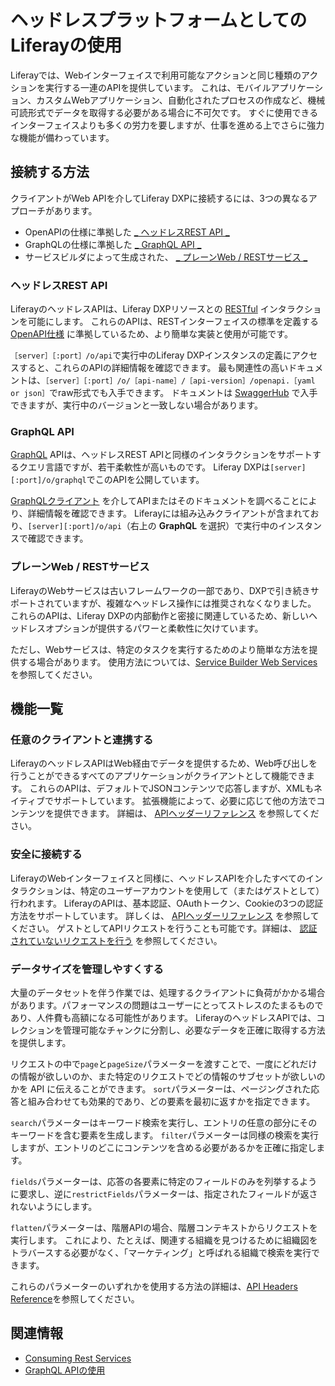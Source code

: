 # ヘッドレスプラットフォームとしてのLiferayの使用

Liferayでは、Webインターフェイスで利用可能なアクションと同じ種類のアクションを実行する一連のAPIを提供しています。 これは、モバイルアプリケーション、カスタムWebアプリケーション、自動化されたプロセスの作成など、機械可読形式でデータを取得する必要がある場合に不可欠です。 すぐに使用できるインターフェイスよりも多くの労力を要しますが、仕事を進める上でさらに強力な機能が備わっています。

<a name="接続する方法" />

## 接続する方法

クライアントがWeb APIを介してLiferay DXPに接続するには、3つの異なるアプローチがあります。
* OpenAPIの仕様に準拠した [**_** ヘッドレスREST API **_**](#headless-rest-apis)
* GraphQLの仕様に準拠した [**_** GraphQL API **_**](#graphql-api)
* サービスビルダによって生成された、 [**_** プレーンWeb / RESTサービス **_**](#plain-webrest-services)

### ヘッドレスREST API

LiferayのヘッドレスAPIは、Liferay DXPリソースとの [RESTful](https://www.w3.org/TR/2004/NOTE-ws-arch-20040211/#relwwwrest) インタラクションを可能にします。 これらのAPIは、RESTインターフェイスの標準を定義する [OpenAPI仕様](https://swagger.io/docs/specification/about/) に準拠しているため、より簡単な実装と使用が可能です。

`［server］［:port］/o/api`で実行中のLiferay DXPインスタンスの定義にアクセスすると、これらのAPIの詳細情報を確認できます。 最も関連性の高いドキュメントは、`［server］［:port］/o/［api-name］/［api-version］/openapi.［yaml or json］`でraw形式でも入手できます。 ドキュメントは [SwaggerHub](https://app.swaggerhub.com/apis/liferayinc/) で入手できますが、実行中のバージョンと一致しない場合があります。

### GraphQL API

[GraphQL](https://graphql.org/) APIは、ヘッドレスREST APIと同様のインタラクションをサポートするクエリ言語ですが、若干柔軟性が高いものです。 Liferay DXPは`[server][:port]/o/graphql`でこのAPIを公開しています。

[GraphQLクライアント](https://graphql.org/graphql-js/graphql-clients/) を介してAPIまたはそのドキュメントを調べることにより、詳細情報を確認できます。 Liferayには組み込みクライアントが含まれており、`[server][:port]/o/api`（右上の **GraphQL** を選択）で実行中のインスタンスで確認できます。

### プレーンWeb / RESTサービス

LiferayのWebサービスは古いフレームワークの一部であり、DXPで引き続きサポートされていますが、複雑なヘッドレス操作には推奨されなくなりました。 これらのAPIは、Liferay DXPの内部動作と密接に関連しているため、新しいヘッドレスオプションが提供するパワーと柔軟性に欠けています。

ただし、Webサービスは、特定のタスクを実行するためのより簡単な方法を提供する場合があります。 使用方法については、[Service Builder Web Services](../developing-applications/data-frameworks/service-builder.md)を参照してください。

<a name="機能一覧" />

## 機能一覧

### 任意のクライアントと連携する

LiferayのヘッドレスAPIはWeb経由でデータを提供するため、Web呼び出しを行うことができるすべてのアプリケーションがクライアントとして機能できます。 これらのAPIは、デフォルトでJSONコンテンツで応答しますが、XMLもネイティブでサポートしています。 拡張機能によって、必要に応じて他の方法でコンテンツを提供できます。 詳細は、 [APIヘッダーリファレンス](./consuming-apis/api-headers-reference.md#accept) を参照してください。

### 安全に接続する

LiferayのWebインターフェイスと同様に、ヘッドレスAPIを介したすべてのインタラクションは、特定のユーザーアカウントを使用して（またはゲストとして）行われます。 LiferayのAPIは、基本認証、OAuthトークン、Cookieの3つの認証方法をサポートしています。 詳しくは、 [APIヘッダーリファレンス](./consuming-apis/api-headers-reference.md#authorization) を参照してください。 ゲストとしてAPIリクエストを行うことも可能です。詳細は、 [認証されていないリクエストを行う](./consuming-apis/making-unauthenticated-requests.md) を参照してください。

### データサイズを管理しやすくする

大量のデータセットを伴う作業では、処理するクライアントに負荷がかかる場合があります。パフォーマンスの問題はユーザーにとってストレスのたまるものであり、人件費も高額になる可能性があります。 LiferayのヘッドレスAPIでは、コレクションを管理可能なチャンクに分割し、必要なデータを正確に取得する方法を提供します。

リクエストの中で`page`と`pageSize`パラメーターを渡すことで、一度にどれだけの情報が欲しいのか、また特定のリクエストでどの情報のサブセットが欲しいのかを API に伝えることができます。  `sort`パラメーターは、ページングされた応答と組み合わせても効果的であり、どの要素を最初に返すかを指定できます。

`search`パラメーターはキーワード検索を実行し、エントリの任意の部分にそのキーワードを含む要素を生成します。 `filter`パラメーターは同様の検索を実行しますが、エントリのどこにコンテンツを含める必要があるかを正確に指定します。

`fields`パラメーターは、応答の各要素に特定のフィールドのみを列挙するように要求し、逆に`restrictFields`パラメーターは、指定されたフィールドが返されないようにします。

`flatten`パラメーターは、階層APIの場合、階層コンテキストからリクエストを実行します。 これにより、たとえば、関連する組織を見つけるために組織図をトラバースする必要がなく、「マーケティング」と呼ばれる組織で検索を実行できます。

これらのパラメーターのいずれかを使用する方法の詳細は、[API Headers Reference](./consuming-apis/api-headers-reference.md)を参照してください。

<a name="関連情報" />

## 関連情報

- [Consuming Rest Services](../headless-delivery/consuming-apis/consuming-rest-services.md)
- [GraphQL APIの使用](../headless-delivery/consuming-apis/consuming-graphql-apis.md)
